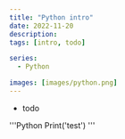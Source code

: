 ```yaml
---
title: "Python intro"
date: 2022-11-20
description: 
tags: [intro, todo]

series:
  - Python

images: [images/python.png]
---
```



- todo

'''Python
Print('test')
'''
